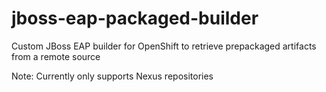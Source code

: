 jboss-eap-packaged-builder
==========================

Custom JBoss EAP builder for OpenShift to retrieve prepackaged artifacts from a remote source

Note: Currently only supports Nexus repositories
